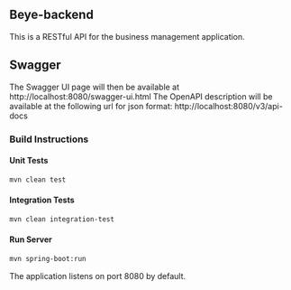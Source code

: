 ## Beye-backend
This is a RESTful API for the business management application.

## Swagger
The Swagger UI page will then be available at http://localhost:8080/swagger-ui.html 
The OpenAPI description will be available at the following url for json format: http://localhost:8080/v3/api-docs


### Build Instructions
#### Unit Tests
```bash
mvn clean test
```

#### Integration Tests
```bash
mvn clean integration-test
```

#### Run Server
```bash
mvn spring-boot:run
```
The application listens on port 8080 by default.

